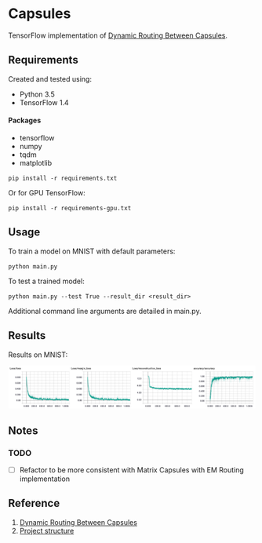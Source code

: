 # Capsules
TensorFlow implementation of [Dynamic Routing Between Capsules](https://arxiv.org/abs/1710.09829).

## Requirements

Created and tested using:
- Python 3.5
- TensorFlow 1.4

#### Packages

- tensorflow
- numpy
- tqdm 
- matplotlib 

```commandline
pip install -r requirements.txt
```

Or for GPU TensorFlow:

```commandline
pip install -r requirements-gpu.txt
```

## Usage

To train a model on MNIST with default parameters:

```commandline
python main.py
```

To test a trained model:

```commandline
python main.py --test True --result_dir <result_dir>
```

Additional command line arguments are detailed in main.py.

## Results

Results on MNIST:

![MNIST Results](images/mnist_results.png?raw=true "MNIST Results")


## Notes

### TODO

- [ ] Refactor to be more consistent with Matrix Capsules with EM Routing implementation

## Reference

1. [Dynamic Routing Between Capsules](https://arxiv.org/abs/1710.09829)
2. [Project structure](https://blog.metaflow.fr/tensorflow-a-proposal-of-good-practices-for-files-folders-and-models-architecture-f23171501ae3)
